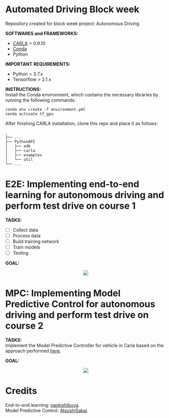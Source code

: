 # Automated Driving Block week
Repository created for block week project: Autonomous Driving  

**SOFTWARES and FRAMEWORKS:**  
* [CARLA](https://github.com/carla-simulator/carla) > 0.9.10  
* [Conda](https://docs.conda.io/en/latest/)  
* Python

**IMPORTANT REQUIREMENTS:**  
* Python > 3.7.x  
* Tensorflow > 2.1.x  

**INSTRUCTIONS:**  
Install the Conda environment, which contains the necessary libraries by running the following commands:  

```
conda env create -f environment.yml
conda activate tf_gpu
```

After finishing CARLA installation, clone this repo and place it as follows:  

    .
    ├── ...
    ├── PythonAPI
    │   ├── adb          
    │   ├── carla             
    │   ├── examples                      
    │   └── util                
    └── ...

# E2E: Implementing end-to-end learning for autonomous driving and perform test drive on course 1  

**TASKS:**  
- [ ] Collect data  
- [ ] Process data  
- [ ] Build training network  
- [ ] Train models  
- [ ] Testing  

**GOAL:**  
<p align="center">
  <img src="https://github.com/m4tice/adb/blob/main/assets/E2E_result.gif">
</p>


# MPC: Implementing Model Predictive Control for autonomous driving and perform test drive on course 2  

**TASKS:**  
Implement the Model Predictive Controller for vehicle in Carla based on the approach performed [here](https://github.com/AtsushiSakai/PythonRobotics/blob/master/PathTracking/model_predictive_speed_and_steer_control/model_predictive_speed_and_steer_control.py).  

**GOAL:**  
<p align="center">
  <img src="https://github.com/m4tice/adb/blob/main/assets/MPC_result.gif">
</p>

# Credits
End-to-end learning: [naokishibuya](https://github.com/naokishibuya).  
Model Predictive Control: [AtsushiSakai](https://github.com/AtsushiSakai/PythonRobotics).
